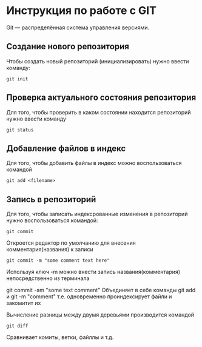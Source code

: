 # Инструкция по работе с GIT

Git — распределённая система управления версиями.

## Создание нового репозитория

Чтобы создать новый репозиторий (инициализировать)
нужно ввести команду:

    git init

## Проверка актуального состояния репозитория

Для того, чтобы проверить в каком состоянии находится репозиторий нужно ввести команду

    git status

   ## Добавление файлов в индекс

   Для того, чтобы добавить файлы в индекс можно воспользоваться командой

    git add <filename> 

## Запись в репозиторий

Для того, чтобы записать индексрованные изменения в  репозиторий нужно воспользоваться командой:

    git commit 
Откроется редактор по умолчанию для внесения комментария(названия) к записи

    git commit -m "some comment text here"
Используя ключ -m можно внести запись названия(комментария) непосредственно из терминала

git commit -am "some text comment"
Объединяет в себе команды git add <filename> и git -m "comment"
т.е. одновременно проиндексирует файли и закомитит их

Вычисление разницы между двумя деревьями производится командой

    git diff
Сравнивает комиты, ветки, файллы и т.д.
